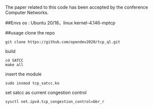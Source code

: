 The paper related to this code has been accepted by the conference Computer Networks.

##Envs
os : Ubuntu 20/18，linux kernel-4.146-mptcp

##usage
clone the repo
```
git clone https://github.com/opendev2020/tcp_ql.git
```

build
```
cd SATCC
make all
```

insert the module
```
sudo insmod tcp_satcc.ko
```

set satcc as current congestion control
```
sysctl net.ipv4.tcp_congestion_control=bbr_r
```
